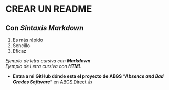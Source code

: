 # **CREAR UN README**
## Con *Sintaxis* _Markdown_


1. Es más rápido
2. Sencillo
3. Eficaz 

*Ejemplo de letra cursiva con **Markdown***  
<em>Ejemplo de Letra cursiva con <Strong>HTML</Strong></em> 

* __Entra a mi GitHub dónde esta el proyecto de ABGS ***"Absence and Bad Grades Software"***__ en [ABGS.Direct](https://github.com/Camilo-Tiria/Absence-and-Bad-Grades-Software-ABGS-) :+1:

